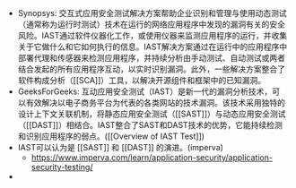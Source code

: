 - Synopsys: 交互式应用安全测试解决方案帮助企业识别和管理与使用动态测试（通常称为运行时测试）技术在运行的网络应用程序中发现的漏洞有关的安全风险。IAST通过软件仪器化工作，或使用仪器来监测应用程序的运行，并收集关于它做什么和它如何执行的信息。IAST解决方案通过在运行中的应用程序中部署代理和传感器来检测应用程序，并持续分析由手动测试、自动测试或两者结合发起的所有应用程序互动，以实时识别漏洞。此外，一些解决方案整合了软件构成分析（[[SCA]]）工具，以解决开源组件和框架中的已知漏洞。
- GeeksForGeeks: 互动应用安全测试（IAST）是新一代的漏洞分析技术，可以有效解决以电子商务平台为代表的各类网站的技术漏洞。该技术采用独特的设计上下文关联机制，将静态应用安全测试（[[SAST]]）与动态应用安全测试（[[DAST]]）相结合。IAST整合了SAST和DAST技术的优势，它能持续检测和识别应用程序的弱点。([[Overview of IAST Test]])
- IAST可以认为是 [[SAST]] 和 [[DAST]] 的演进。(imperva)
	- https://www.imperva.com/learn/application-security/application-security-testing/
-